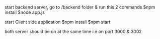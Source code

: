 start backend server, go to /backend folder & run this 2 commands
$npm install
$node app.js

start Client side application
$npm install
$npm start

both server should be on at the same time i.e on port 3000 & 3002
